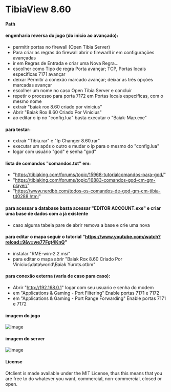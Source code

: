 # TibiaView 8.60

#### Path

#### engenharia reversa do jogo (do inicio ao avançado):
- permitir portas no firewall (Open Tibia Server)
- Para criar as regras do firewall abrir o firewarll ir em configurações avançadas
- ir em Regras de Entrada e criar uma Nova Regra...
- escolher como Tipo de regra Porta avançar; TCP, Portas locais especificas 7171 avançar
- deixar Permitir a conexão marcado avançar; deixar as três opções marcadas avançar
- escolher um nome no caso Open Tibia Server e concluir
- repetir o processo para porta 7172 em Portas locais especificas, com o mesmo nome
- extrair "baiak rox 8.60 criado por vinicius"
- Abrir "Baiak Rox 8.60 Criado Por Vinicius"
- ao editar o ip no "config.lua" basta executar o "Baiak-Map.exe"

#### para testar:
- extrair "Tibia.rar" e "Ip Changer 8.60.rar"
- executar um após o outro e mudar o ip para o mesmo do "config.lua"
- logar com usuário "god" e senha "god"

#### lista de comandos "comandos.txt" em:
- "https://tibiaking.com/forums/topic/15968-tutorialcomandos-para-god/"
- "https://tibiaking.com/forums/topic/16883-comandos-god-cm-gm-player/"
- "https://www.nerdbb.com/todos-os-comandos-de-god-gm-cm-tibia-t40288.html"

#### para acessar a database basta acessar "EDITOR ACCOUNT.exe" e criar uma base de dados com a já existente
- caso alguma tabela pare de abrir remova a base e crie uma nova

#### para editar o mapa seguir o tutorial "https://www.youtube.com/watch?reload=9&v=we77Fgt4KnQ"
- instalar "RME-win-2.2.msi"
- para editar o mapa abrir "Baiak Rox 8.60 Criado Por Vinicius\data\world\Baiak Yurots.otbm"

#### para conexão externa (varia de caso para caso):
- Abrir "http://192.168.0.1" logar com seu usuario e senha do modem
- em "Applications & Gaming - Port Filtering" Enable portas 7171 e 7172
- em "Applications & Gaming - Port Range Forwarding" Enable portas 7171 e 7172

#### imagem do jogo
![image](https://user-images.githubusercontent.com/24993219/146625707-d7722bcc-7ccc-4d59-bd4a-927f4d65de48.png)

#### imagem do server
![image](https://user-images.githubusercontent.com/24993219/146625809-ef8887a3-2f91-45e6-a829-b03e3f758de0.png)

#### License
Otclient is made available under the MIT License, thus this means that you are free to do whatever you want, commercial, non-commercial, closed or open.
